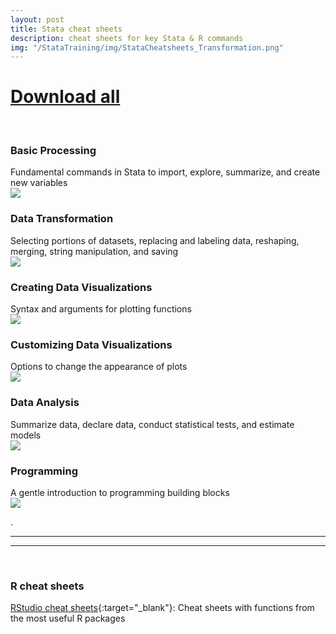 ```yaml
---
layout: post
title: Stata cheat sheets
description: cheat sheets for key Stata & R commands
img: "/StataTraining/img/StataCheatsheets_Transformation.png"
---
```


<h1><a href ="/StataTraining/pdf/AllCheatSheets.pdf" onclick="trackOutboundLink('AllCheatSheets.pdf');"
download="AllCheatSheets.pdf">Download all</a></h1>
<br>

### Basic Processing
<div class="col three caption">
Fundamental commands in Stata to import, explore, summarize, and create new variables
</div>

<div>
<a href="/StataTraining/pdf/StataCheatsheet_processing.pdf" target = "_blank" onclick="trackOutboundLink('StataCheatsheet_processing.pdf');">
<img class="col three" src="/StataTraining/img/StataCheatsheets_Processing.png"/>  
</a>
</div>




### Data Transformation
<div class="col three caption">
Selecting portions of datasets, replacing and labeling data, reshaping, merging, string manipulation, and saving
</div>

<div>
<a href="/StataTraining/pdf/StataCheatsheet_transformation.pdf" target = "_blank" onclick="trackOutboundLink('StataCheatsheet_transformation.pdf');">
<img class="col three" src="/StataTraining/img/StataCheatsheet_transformation.png"/>  
</a>
</div>



### Creating Data Visualizations
<div class="col three caption">
Syntax and arguments for plotting functions
</div>

<div>
<a href="/StataTraining/pdf/StataCheatsheet_visualization1.pdf" target = "_blank">
<img class="col three" src="/StataTraining/img/StataCheatsheets_visualization1.png"/>  
</a>
</div>




### Customizing Data Visualizations
<div class="col three caption">
Options to change the appearance of plots
</div>


<div>
<a href="/StataTraining/pdf/StataCheatsheet_visualization2.pdf" target = "_blank">
<img class="col three" src="/StataTraining/img/StataCheatsheets_visualization2.png"/>  
</a>
</div>


### Data Analysis
<div class="col three caption">
Summarize data, declare data, conduct statistical tests, and estimate models
</div>

<div>
<a href="/StataTraining/pdf/StataCheatSheet_Analysis.pdf" target = "_blank">
<img class="col three" src="/StataTraining/img/StataCheatSheet_analysis.png"/>  
</a>
</div>


### Programming
<div class="col three caption">
A gentle introduction to programming building blocks
</div>

<div>
<a href="/StataTraining/pdf/StataCheatSheet_programming_2016_June.pdf" target = "_blank">
<img class="col three" src="/StataTraining/img/StataCheatsheet_programming.png"/>  
</a>
</div>


.
<hr>
<hr>
<br>

### R cheat sheets
[RStudio cheat sheets](https://www.rstudio.com/resources/cheatsheets/){:target="_blank"}: Cheat sheets with functions from the most useful R packages
